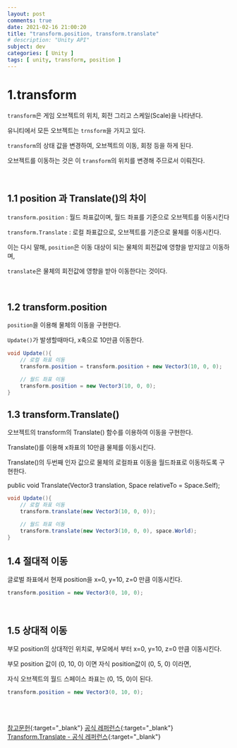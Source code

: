 ```yaml
---
layout: post
comments: true
date: 2021-02-16 21:00:20
title: "transform.position, transform.translate"
# description: "Unity API"
subject: dev
categories: [ Unity ]
tags: [ unity, transform, position ]
---
```


# 1.transform

`transform`은 게임 오브젝트의 위치, 회전 그리고 스케일(Scale)을 나타낸다.

유니티에서 모든 오브젝트는 `trnsform`을 가지고 있다.

`transform`의 상태 값을 변경하여, 오브젝트의 이동, 회정 등을 하게 된다.

오브젝트를 이동하는 것은 이 `transform`의 위치를 변경해 주므로서 이뤄진다.

<br>

## 1.1 position 과 Translate()의 차이

`transform.position` : 월드 좌표값이며, 월드 좌표를 기준으로 오브젝트를 이동시킨다

`transform.Translate` : 로컬 좌표값으로, 오브젝트를 기준으로 물체를 이동시킨다.


이는 다시 말해, `position`은 이동 대상이 되는 물체의 회전값에 영향을 받지않고 이동하며,

`translate`은 물체의 회전값에 영향을 받아 이동한다는 것이다. 

<br>

## 1.2 transform.position

`position`을 이용해 물체의 이동을 구현한다.

`Update()`가 발생할때마다, x축으로 10만큼 이동한다.


```c#
void Update(){
    // 로컬 좌표 이동
    transform.position = transform.position + new Vector3(10, 0, 0);

    // 월드 좌표 이동
    transform.position = new Vector3(10, 0, 0);
}
```

## 1.3 transform.Translate()

오브젝트의 transform의 Translate() 함수를 이용하여 이동을 구현한다.

Translate()를 이용해 x좌표의 10만큼 물체를 이동시킨다.

Translate()의 두번째 인자 값으로 물체의 로컬좌표 이동을 월드좌표로 이동하도록 구현한다.

public void Translate(Vector3 translation, Space relativeTo = Space.Self);


```c#
void Update(){
    // 로컬 좌표 이동
    transform.translate(new Vector3(10, 0, 0));

    // 월드 좌표 이동
    transform.translate(new Vector3(10, 0, 0), space.World);
}
```



## 1.4 절대적 이동

글로벌 좌표에서 현재 position을 x=0, y=10, z=0 만큼 이동시킨다.

```c#
transform.position = new Vector3(0, 10, 0);
```

<br>

## 1.5 상대적 이동

부모 position의 상대적인 위치로, 부모에서 부터 x=0, y=10, z=0 만큼 이동시킨다.

부모 position 값이 (0, 10, 0) 이면 자식 position값이 (0, 5, 0) 이라면,

자식 오브젝트의 월드 스페이스 좌표는 (0, 15, 0)이 된다.

```c#
transform.position = new Vector3(0, 10, 0);
```

<br>
<br>


[참고문헌](https://notyu.tistory.com/23){:target="_blank"}
[공식 레퍼런스](https://docs.unity3d.com/ScriptReference/Transform-position.html){:target="_blank"}
[Transform.Translate - 공식 레퍼런스](https://docs.unity3d.com/kr/530/ScriptReference/Transform.Translate.html){:target="_blank"}